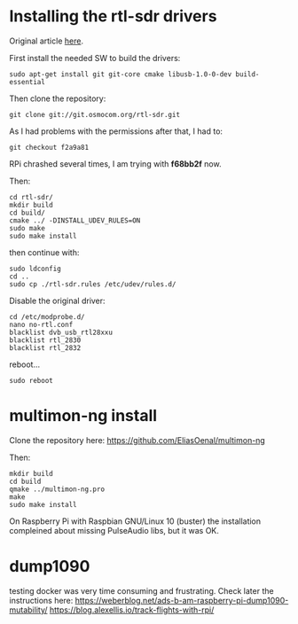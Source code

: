 # Installing the rtl-sdr drivers

Original article [here](https://www.az-delivery.de/blogs/azdelivery-blog-fur-arduino-und-raspberry-pi/raspberry-headless-setup-rtl-sdr). 

First install the needed SW to build the drivers:
```
sudo apt-get install git git-core cmake libusb-1.0-0-dev build-essential
```

Then clone the repository:
```
git clone git://git.osmocom.org/rtl-sdr.git
```
As I had problems with the permissions after that, I had to:
```
git checkout f2a9a81
```
RPi chrashed several times, I am trying with **f68bb2f** now.

Then:
```
cd rtl-sdr/
mkdir build
cd build/
cmake ../ -DINSTALL_UDEV_RULES=ON
sudo make
sudo make install
```
then continue with:
```
sudo ldconfig
cd ..
sudo cp ./rtl-sdr.rules /etc/udev/rules.d/
```

Disable the original driver:
```
cd /etc/modprobe.d/
nano no-rtl.conf
blacklist dvb_usb_rtl28xxu
blacklist rtl_2830
blacklist rtl_2832
```
reboot...
```
sudo reboot
```



# multimon-ng install

Clone the repository here: https://github.com/EliasOenal/multimon-ng

Then:
```
mkdir build
cd build
qmake ../multimon-ng.pro
make
sudo make install
```
On Raspberry Pi with Raspbian GNU/Linux 10 (buster) the installation compleined about missing PulseAudio libs, but it was OK. 



# dump1090

testing docker was very time consuming and frustrating. Check later the instructions here:
https://weberblog.net/ads-b-am-raspberry-pi-dump1090-mutability/
https://blog.alexellis.io/track-flights-with-rpi/
